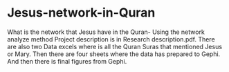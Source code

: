 # Jesus-network-in-Quran
What is the network that Jesus have in the Quran- Using the network analyze method
Project description is in Research description.pdf. There are also two Data excels where is all the Quran Suras that mentioned Jesus or Mary. Then there are four sheets where the data has prepared to Gephi. And then there is final figures from Gephi. 
